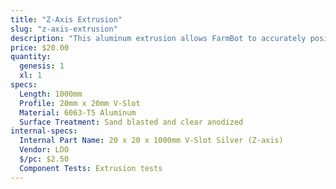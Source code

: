 ```yaml
---
title: "Z-Axis Extrusion"
slug: "z-axis-extrusion"
description: "This aluminum extrusion allows FarmBot to accurately position the UTM and tools in the z-direction. It slides through the vertically aligned wheels on the front of the cross-slide."
price: $20.00
quantity:
  genesis: 1
  xl: 1
specs:
  Length: 1000mm
  Profile: 20mm x 20mm V-Slot
  Material: 6063-T5 Aluminum
  Surface Treatment: Sand blasted and clear anodized
internal-specs:
  Internal Part Name: 20 x 20 x 1000mm V-Slot Silver (Z-axis)
  Vendor: LDO
  $/pc: $2.50
  Component Tests: Extrusion tests
---
```

